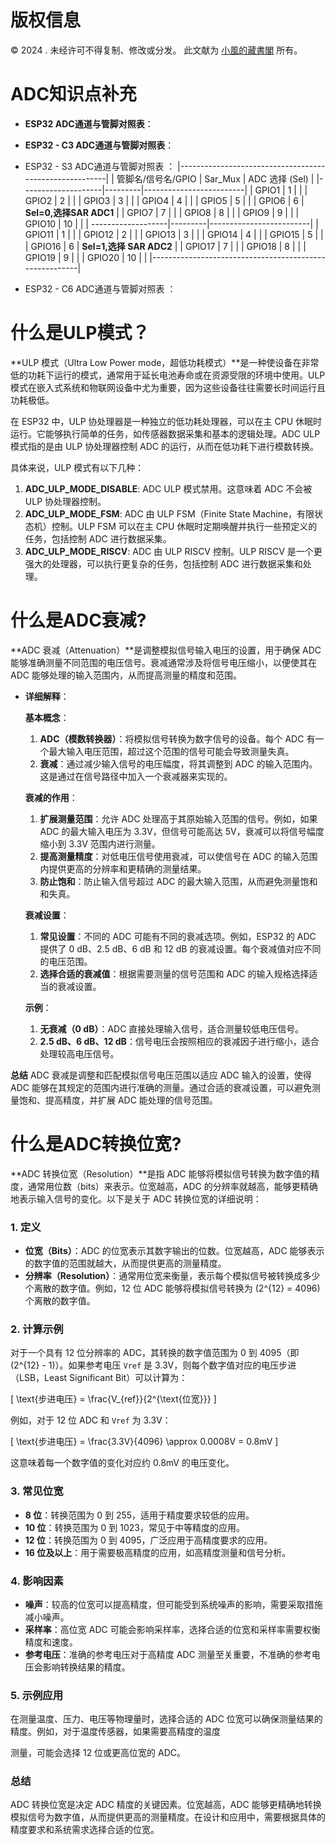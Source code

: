 # 版权信息

© 2024 . 未经许可不得复制、修改或分发。 此文献为 [小風的藏書閣](https://t.me/xfp2333) 所有。

# ADC知识点补充

- **ESP32 ADC通道与管脚对照表**：

- **ESP32 - C3 ADC通道与管脚对照表**：

- ESP32 - S3 ADC通道与管脚对照表 ：
|--------------------------------------------------------|
| 管脚名/信号名/GPIO | Sar_Mux | ADC 选择 (Sel)           |
|--------------------|---------|-------------------------|
| GPIO1              | 1       |                         |
| GPIO2              | 2       |                         |
| GPIO3              | 3       |                         |
| GPIO4              | 4       |                         |
| GPIO5              | 5       |                         |
| GPIO6              | 6       | **Sel=0,选择SAR ADC1**  |
| GPIO7              | 7       |                         |
| GPIO8              | 8       |                         |
| GPIO9              | 9       |                         |
| GPIO10             | 10      |                         |
| -------------------|---------|-------------------------|
| GPIO11             | 1       |                         |
| GPIO12             | 2       |                         |
| GPIO13             | 3       |                         |
| GPIO14             | 4       |                         |
| GPIO15             | 5       |                         |
| GPIO16             | 6       | **Sel=1,选择 SAR ADC2** |
| GPIO17             | 7       |                         |
| GPIO18             | 8       |                         |
| GPIO19             | 9       |                         |
| GPIO20             | 10      |                         |
|--------------------------------------------------------|
- ESP32 - C6 ADC通道与管脚对照表 ：


# 什么是ULP模式？

**ULP 模式（Ultra Low Power mode，超低功耗模式）**是一种使设备在非常低的功耗下运行的模式，通常用于延长电池寿命或在资源受限的环境中使用。ULP 模式在嵌入式系统和物联网设备中尤为重要，因为这些设备往往需要长时间运行且功耗极低。

在 ESP32 中，ULP 协处理器是一种独立的低功耗处理器，可以在主 CPU 休眠时运行。它能够执行简单的任务，如传感器数据采集和基本的逻辑处理。ADC ULP 模式指的是由 ULP 协处理器控制 ADC 的运行，从而在低功耗下进行模数转换。

具体来说，ULP 模式有以下几种：

1. **ADC_ULP_MODE_DISABLE**: ADC ULP 模式禁用。这意味着 ADC 不会被 ULP 协处理器控制。
2. **ADC_ULP_MODE_FSM**: ADC 由 ULP FSM（Finite State Machine，有限状态机）控制。ULP FSM 可以在主 CPU 休眠时定期唤醒并执行一些预定义的任务，包括控制 ADC 进行数据采集。
3. **ADC_ULP_MODE_RISCV**: ADC 由 ULP RISCV 控制。ULP RISCV 是一个更强大的处理器，可以执行更复杂的任务，包括控制 ADC 进行数据采集和处理。

# 什么是ADC衰减?

**ADC 衰减（Attenuation）**是调整模拟信号输入电压的设置，用于确保 ADC 能够准确测量不同范围的电压信号。衰减通常涉及将信号电压缩小，以便使其在 ADC 能够处理的输入范围内，从而提高测量的精度和范围。

- **详细解释**：

  **基本概念**：
  
  1. **ADC（模数转换器）**：将模拟信号转换为数字信号的设备。每个 ADC 有一个最大输入电压范围，超过这个范围的信号可能会导致测量失真。
  2. **衰减**：通过减少输入信号的电压幅度，将其调整到 ADC 的输入范围内。这是通过在信号路径中加入一个衰减器来实现的。

  **衰减的作用**：
  
  1. **扩展测量范围**：允许 ADC 处理高于其原始输入范围的信号。例如，如果 ADC 的最大输入电压为 3.3V，但信号可能高达 5V，衰减可以将信号幅度缩小到 3.3V 范围内进行测量。
  2. **提高测量精度**：对低电压信号使用衰减，可以使信号在 ADC 的输入范围内提供更高的分辨率和更精确的测量结果。
  3. **防止饱和**：防止输入信号超过 ADC 的最大输入范围，从而避免测量饱和和失真。

  **衰减设置**：
  
  1. **常见设置**：不同的 ADC 可能有不同的衰减选项。例如，ESP32 的 ADC 提供了 0 dB、2.5 dB、6 dB 和 12 dB 的衰减设置。每个衰减值对应不同的电压范围。
  2. **选择合适的衰减值**：根据需要测量的信号范围和 ADC 的输入规格选择适当的衰减设置。

  **示例**：
  
  1. **无衰减（0 dB）**：ADC 直接处理输入信号，适合测量较低电压信号。
  2. **2.5 dB、6 dB、12 dB**：信号电压会按照相应的衰减因子进行缩小，适合处理较高电压信号。

**总结**
ADC 衰减是调整和匹配模拟信号电压范围以适应 ADC 输入的设置，使得 ADC 能够在其规定的范围内进行准确的测量。通过合适的衰减设置，可以避免测量饱和、提高精度，并扩展 ADC 能处理的信号范围。

# 什么是ADC转换位宽?

**ADC 转换位宽（Resolution）**是指 ADC 能够将模拟信号转换为数字值的精度，通常用位数（bits）来表示。位宽越高，ADC 的分辨率就越高，能够更精确地表示输入信号的变化。以下是关于 ADC 转换位宽的详细说明：

### 1. 定义

- **位宽（Bits）**：ADC 的位宽表示其数字输出的位数。位宽越高，ADC 能够表示的数字值的范围就越大，从而提供更高的测量精度。
- **分辨率（Resolution）**：通常用位宽来衡量，表示每个模拟信号被转换成多少个离散的数字值。例如，12 位 ADC 能够将模拟信号转换为 \(2^{12} = 4096\) 个离散的数字值。

### 2. 计算示例

对于一个具有 12 位分辨率的 ADC，其转换的数字值范围为 0 到 4095（即 \(2^{12} - 1\)）。如果参考电压 `Vref` 是 3.3V，则每个数字值对应的电压步进（LSB，Least Significant Bit）可以计算为：

\[ \text{步进电压} = \frac{V_{ref}}{2^{\text{位宽}}} \]

例如，对于 12 位 ADC 和 `Vref` 为 3.3V：

\[ \text{步进电压} = \frac{3.3V}{4096} \approx 0.0008V = 0.8mV \]

这意味着每一个数字值的变化对应约 0.8mV 的电压变化。

### 3. **常见位宽**

- **8 位**：转换范围为 0 到 255，适用于精度要求较低的应用。
- **10 位**：转换范围为 0 到 1023，常见于中等精度的应用。
- **12 位**：转换范围为 0 到 4095，广泛应用于高精度要求的应用。
- **16 位及以上**：用于需要极高精度的应用，如高精度测量和信号分析。

### 4. 影响因素

- **噪声**：较高的位宽可以提高精度，但可能受到系统噪声的影响，需要采取措施减小噪声。
- **采样率**：高位宽 ADC 可能会影响采样率，选择合适的位宽和采样率需要权衡精度和速度。
- **参考电压**：准确的参考电压对于高精度 ADC 测量至关重要，不准确的参考电压会影响转换结果的精度。

### 5. 示例应用

在测量温度、压力、电压等物理量时，选择合适的 ADC 位宽可以确保测量结果的精度。例如，对于温度传感器，如果需要高精度的温度

测量，可能会选择 12 位或更高位宽的 ADC。

### 总结

ADC 转换位宽是决定 ADC 精度的关键因素。位宽越高，ADC 能够更精确地转换模拟信号为数字值，从而提供更高的测量精度。在设计和应用中，需要根据具体的精度要求和系统需求选择合适的位宽。